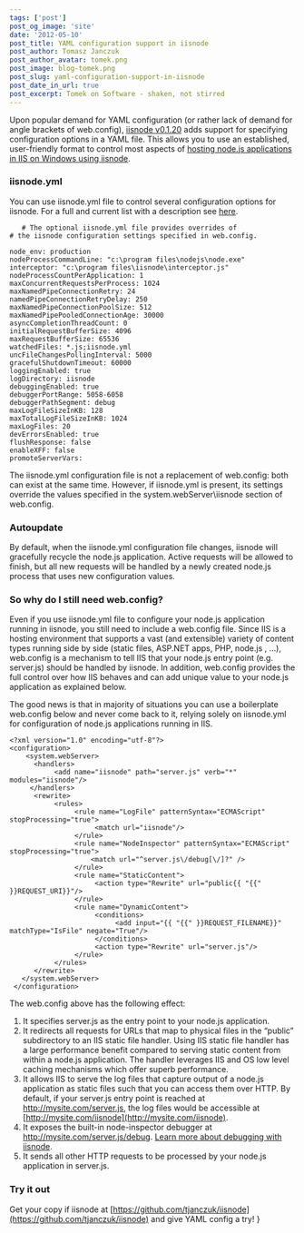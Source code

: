 ```yaml
---
tags: ['post']
post_og_image: 'site'
date: '2012-05-10'  
post_title: YAML configuration support in iisnode
post_author: Tomasz Janczuk
post_author_avatar: tomek.png
post_image: blog-tomek.png
post_slug: yaml-configuration-support-in-iisnode
post_date_in_url: true
post_excerpt: Tomek on Software - shaken, not stirred
---
```





Upon popular demand for YAML configuration (or rather lack of demand for angle brackets of web.config), [iisnode v0.1.20](https://github.com/tjanczuk/iisnode) adds support for specifying configuration options in a YAML file. This allows you to use an established, user-friendly format to control most aspects of [hosting node.js applications in IIS on Windows using iisnode](http://tomasz.janczuk.org/2011/08/hosting-nodejs-applications-in-iis-on.html).   

### iisnode.yml  

You can use iisnode.yml file to control several configuration options for iisnode. For a full and current list with a description see [here](https://github.com/tjanczuk/iisnode/blob/master/src/samples/configuration/iisnode.yml).  

```
   # The optional iisnode.yml file provides overrides of   
# the iisnode configuration settings specified in web.config.  
  
node_env: production  
nodeProcessCommandLine: "c:\program files\nodejs\node.exe"  
interceptor: "c:\program files\iisnode\interceptor.js"  
nodeProcessCountPerApplication: 1  
maxConcurrentRequestsPerProcess: 1024  
maxNamedPipeConnectionRetry: 24  
namedPipeConnectionRetryDelay: 250  
maxNamedPipeConnectionPoolSize: 512  
maxNamedPipePooledConnectionAge: 30000  
asyncCompletionThreadCount: 0  
initialRequestBufferSize: 4096  
maxRequestBufferSize: 65536  
watchedFiles: *.js;iisnode.yml  
uncFileChangesPollingInterval: 5000  
gracefulShutdownTimeout: 60000  
loggingEnabled: true  
logDirectory: iisnode  
debuggingEnabled: true  
debuggerPortRange: 5058-6058  
debuggerPathSegment: debug  
maxLogFileSizeInKB: 128  
maxTotalLogFileSizeInKB: 1024  
maxLogFiles: 20  
devErrorsEnabled: true  
flushResponse: false  
enableXFF: false  
promoteServerVars: 

```


The iisnode.yml configuration file is not a replacement of web.config: both can exist at the same time. However, if iisnode.yml is present, its settings override the values specified in the system.webServer\iisnode section of web.config. 

### Autoupdate

By default, when the iisnode.yml configuration file changes, iisnode will gracefully recycle the node.js application. Active requests will be allowed to finish, but all new requests will be handled by a newly created node.js process that uses new configuration values. 

### So why do I still need web.config?

Even if you use iisnode.yml file to configure your node.js application running in iisnode, you still need to include a web.config file. Since IIS is a hosting environment that supports a vast (and extensible) variety of content types running side by side (static files, ASP.NET apps, PHP, node.js , …), web.config is a mechanism to tell IIS that your node.js entry point (e.g. server.js) should be handled by iisnode. In addition, web.config provides the full control over how IIS behaves and can add unique value to your node.js application as explained below. 

The good news is that in majority of situations you can use a boilerplate web.config below and never come back to it, relying solely on iisnode.yml for configuration of node.js applications running in IIS. 

```
<?xml version="1.0" encoding="utf-8"?>  
<configuration>  
    <system.webServer>           
      <handlers>  
           <add name="iisnode" path="server.js" verb="*" modules="iisnode"/>  
     </handlers>  
      <rewrite>  
           <rules>  
                <rule name="LogFile" patternSyntax="ECMAScript" stopProcessing="true">  
                     <match url="iisnode"/>  
                </rule>  
                <rule name="NodeInspector" patternSyntax="ECMAScript" stopProcessing="true">                      
                    <match url="^server.js\/debug[\/]?" />  
                </rule>  
                <rule name="StaticContent">  
                     <action type="Rewrite" url="public{{ "{{" }}REQUEST_URI}}"/>  
                </rule>  
                <rule name="DynamicContent">  
                     <conditions>  
                          <add input="{{ "{{" }}REQUEST_FILENAME}}" matchType="IsFile" negate="True"/>  
                     </conditions>  
                     <action type="Rewrite" url="server.js"/>  
                </rule>  
           </rules>  
      </rewrite>  
   </system.webServer>  
 </configuration>

```


The web.config above has the following effect:

1. It specifies server.js as the entry point to your node.js application.  
2. It redirects all requests for URLs that map to physical files in the “public” subdirectory to an IIS static file handler. Using IIS static file handler has a large performance benefit compared to serving static content from within a node.js application. The handler leverages IIS and OS low level caching mechanisms which offer superb performance.  
3. It allows IIS to serve the log files that capture output of a node.js application as static files such that you can access them over HTTP. By default, if your server.js entry point is reached at http://mysite.com/server.js, the log files would be accessible at [http://mysite.com/iisnode](http://mysite.com/iisnode).  
4. It exposes the built-in node-inspector debugger at http://mysite.com/server.js/debug. [Learn more about debugging with iisnode](http://tomasz.janczuk.org/2011/11/debug-nodejs-applications-on-windows.html).  
5. It sends all other HTTP requests to be processed by your node.js application in server.js.  


### Try it out

Get your copy if iisnode at [https://github.com/tjanczuk/iisnode](https://github.com/tjanczuk/iisnode) and give YAML config a try!  }